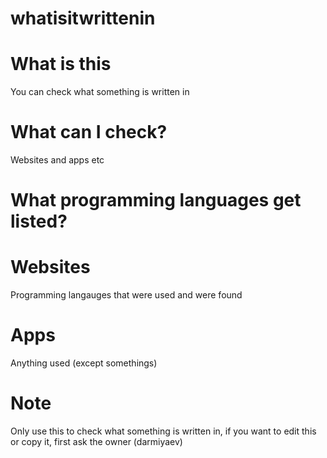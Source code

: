 # whatisitwrittenin
# What is this
You can check what something is written in
# What can I check?
Websites and apps etc
# What programming languages get listed?
# Websites
Programming langauges that were used and were found
# Apps
Anything used (except somethings)
# Note
Only use this to check what something is written in, if you want to edit this or copy it, first ask the owner (darmiyaev)
